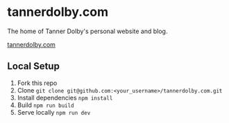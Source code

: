 # tannerdolby.com
The home of Tanner Dolby's personal website and blog.

[tannerdolby.com](https://tannerdolby.com)

## Local Setup

1. Fork this repo
2. Clone `git clone git@github.com:<your_username>/tannerdolby.com.git`
3. Install dependencies `npm install`
4. Build `npm run build`
5. Serve locally `npm run dev`